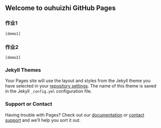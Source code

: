 ## Welcome to ouhuizhi GitHub Pages


### 作业1
    [demo1]
### 作业2
    [demo2]

### Jekyll Themes

Your Pages site will use the layout and styles from the Jekyll theme you have selected in your [repository settings](https://github.com/ouhuizhi/San/settings). The name of this theme is saved in the Jekyll `_config.yml` configuration file.

### Support or Contact

Having trouble with Pages? Check out our [documentation](https://help.github.com/categories/github-pages-basics/) or [contact support](https://github.com/contact) and we’ll help you sort it out.
